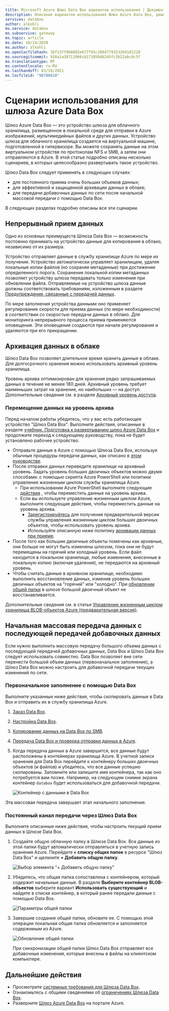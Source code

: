 ```yaml
---
title: Microsoft Azure Шлюз Data Box вариантов использования | Документация Майкрософт
description: Описание вариантов использования Шлюз Azure Data Box, решения для хранения виртуальных устройств, которое позволяет передавать данные в Azure,
services: databox
author: alkohli
ms.service: databox
ms.subservice: gateway
ms.topic: article
ms.date: 10/14/2020
ms.author: alkohli
ms.openlocfilehash: 3bf137f968082e677f45c20947793232b9181220
ms.sourcegitcommit: 910a1a38711966cb171050db245fc3b22abc8c5f
ms.translationtype: MT
ms.contentlocale: ru-RU
ms.lasthandoff: 03/19/2021
ms.locfileid: "98786618"
---
```

# <a name="use-cases-for-azure-data-box-gateway"></a>Сценарии использования для шлюза Azure Data Box

Шлюз Azure Data Box — это устройство шлюза для облачного хранилища, размещенное в локальной среде для отправки в Azure изображений, мультимедийных файлов и других данных. Устройство шлюза для облачного хранилища создается на виртуальной машине, подготовленной в гипервизоре. Вы можете сохранять данные на этом виртуальном устройстве по протоколам NFS и SMB, а затем они отправляются в Azure. В этой статье подробно описаны несколько сценариев, в которых целесообразно развертывать такое устройство.

Шлюз Data Box следует применять в следующих случаях:

- для постоянного приема очень больших объемов данных;
- для эффективной и защищенной архивации данных в облаке;
- для передачи добавочных данных по сети после начальной массовой передачи с помощью Data Box.

В следующих разделах подробно описаны все эти сценарии.


## <a name="continuous-data-ingestion"></a>Непрерывный прием данных

Одно из основных преимуществ Шлюза Data Box — возможность постоянно принимать на устройство данные для копирования в облако, независимо от их размера.

Устройство отправляет данные в службу хранилище Azure по мере их получения. Устройство автоматически управляет хранилищем, удаляя локальные копии файлов (но сохраняя метаданные) при достижении определенного порога. Сохранение локальной копии метаданных позволяет устройству шлюза передавать только изменения при обновлении файла. Отправляемые на устройство шлюза данные должны соответствовать требованиям, изложенным в разделе [Предупреждения, связанные с передачей данных](data-box-gateway-limits.md#data-upload-caveats).

По мере заполнения устройства данными оно применяет регулирование скорости для приема данных (по мере необходимости) в соответствии со скоростью передачи данных в облако. Для мониторинга непрерывного процесса приема применяются оповещения. Эти оповещения создаются при начале регулирования и удаляются при его прекращении.

## <a name="cloud-archival-of-data"></a>Архивация данных в облаке

Шлюз Data Box позволяет длительное время хранить данные в облаке. Для долгосрочного хранения можно использовать архивный уровень хранилища.

Уровень архива оптимизирован для хранения редко запрашиваемых данных в течение не менее 180 дней. Архивный уровень требует наименьших затрат на хранение, но наибольших — на доступ. Дополнительные сведения см. в разделе [Архивный уровень доступа](../storage/blobs/storage-blob-storage-tiers.md#archive-access-tier).

### <a name="move-data-to-the-archive-tier"></a>Перемещение данных на уровень архива

Перед началом работы убедитесь, что у вас есть работающее устройство "Шлюз Data Box". Выполните действия, описанные в разделе [учебник. Подготовка к развертыванию шлюз Azure Data Box](data-box-gateway-deploy-prep.md) и продолжите переход к следующему руководству, пока не будет установлено рабочее устройство.

- Отправьте данные в Azure с помощью Шлюза Data Box, используя обычные процедуры передачи данных, как описано в [этом руководстве](data-box-gateway-deploy-add-shares.md).
- После отправки данных переведите хранилище на архивный уровень. Задать уровень больших двоичных объектов можно двумя способами: с помощью скрипта Azure PowerShell или политики управления жизненным циклом службы хранилища Azure.  
    - При использовании Azure PowerShell выполните следующие [действия](../databox/data-box-how-to-set-data-tier.md#use-azure-powershell-to-set-the-blob-tier) , чтобы переместить данные на уровень архива.
    - Если вы используете управление жизненным циклом Azure, выполните следующие действия, чтобы переместить данные на уровень архива.
        - [Зарегистрируйтесь](../storage/blobs/storage-lifecycle-management-concepts.md) для получения предварительной версии службы управления жизненным циклом больших двоичных объектов, чтобы использовать уровень архива.
        - Используйте описанную ниже политику [архивации данных при приеме](../storage/blobs/storage-lifecycle-management-concepts.md#archive-data-after-ingest).
- После того как большие двоичные объекты помечены как архивные, они больше не могут быть изменены шлюзом, пока они не будут перемещены на горячий или холодный уровень. Если файл находится в локальном хранилище, любые изменения, внесенные в локальную копию (включая удаления), не передаются на архивный уровень.
- Чтобы считать данные в архивном хранилище, необходимо выполнить восстановление данных, изменив уровень больших двоичных объектов на "горячий" или "холодно". При [обновлении общей папки](data-box-gateway-manage-shares.md#refresh-shares) в шлюзе большой двоичный объект не восстанавливается.

Дополнительные сведения см. в статье [Управление жизненным циклом хранилища BLOB-объектов Azure (предварительная версия)](../storage/blobs/storage-lifecycle-management-concepts.md).

## <a name="initial-bulk-transfer-followed-by-incremental-transfer"></a>Начальная массовая передача данных с последующей передачей добавочных данных

Если нужно выполнить массовую передачу большого объема данных с последующей передачей добавочных данных, Data Box и Шлюз Data Box следует использовать совместно. Data Box позволяет вне сети перенести большой объем данных (первоначальное заполнение), а Шлюз Data Box можно настроить для добавочной передачи текущих изменений по сети.

### <a name="seed-the-data-with-data-box"></a>Первоначальное заполнение с помощью Data Box

Выполните указанные ниже действия, чтобы скопировать данные в Data Box и отправить их в службу хранилища Azure.

1. [Заказ Data Box](../databox/data-box-deploy-ordered.md).
2. [Настройка Data Box](../databox/data-box-deploy-set-up.md).
3. [Копирование данных на Data Box по SMB](../databox/data-box-deploy-copy-data.md).
4. [Передача Data Box и проверка отправки данных в Azure](../databox/data-box-deploy-picked-up.md).
5. Когда передача данных в Azure завершится, все данные будут расположены в контейнерах хранилища Azure. В учетной записи хранения для Data Box перейдите к контейнеру больших двоичных объектов (и файлов) и убедитесь, что все данные успешно скопированы. Запомните или запишите имя контейнера, так как оно потребуется вам позже. Например, на следующем снимке экрана контейнер `databox` будет использоваться для добавочной передачи.

    ![Контейнер с данными в Data Box](media/data-box-gateway-use-cases/data-container.png)

Эта массовая передача завершает этап начального заполнения.

### <a name="ongoing-feed-with-data-box-gateway"></a>Постоянный канал передачи через Шлюз Data Box

Выполните описанные ниже действия, чтобы настроить текущий прием данных в Шлюзе Data Box. 

1. Создайте общую облачную папку в Шлюзе Data Box. Все данные из этой папки будут автоматически отправляться в учетную запись хранения Azure. Перейдите к **списку общих папок** в ресурсе "Шлюз Data Box" и щелкните **+ Добавить общую папку**.

    ![Выбор элемента "+ Добавить общую папку"](media/data-box-gateway-use-cases/add-share.png)

2. Убедитесь, что общая папка сопоставлена с контейнером, который содержит начальные данные. В разделе **Выберите контейнер BLOB-объектов** выберите вариант **Использовать существующий** и найдите в списке контейнер, в который ранее передали данные с помощью Data Box.

    ![Параметры общей папки](media/data-box-gateway-use-cases/share-settings-select-existing-container.png)

3. Завершив создание общей папки, обновите ее. С помощью этой операции локальная общая папка обновляется и заполняется содержимым из Azure.

    ![Обновление общей папки](media/data-box-gateway-use-cases/refresh-share.png)

    При синхронизации общей папки Шлюз Data Box отправляет все добавочные изменения, которые внесены в файлы на клиентском компьютере.

## <a name="next-steps"></a>Дальнейшие действия

- Просмотрите [системные требования для Шлюза Data Box](data-box-gateway-system-requirements.md).
- Ознакомьтесь с общими сведениями об [ограничениях Шлюза Data Box](data-box-gateway-limits.md).
- Разверните [Шлюз Azure Data Box](data-box-gateway-deploy-prep.md) на портале Azure.